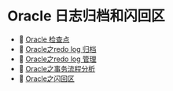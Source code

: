 # Oracle 日志归档和闪回区

* 📄 [Oracle 检查点](siyuan://blocks/20241012095903-ikqlh19)
* 📄 [Oracle之redo log 归档](siyuan://blocks/20240314095026-czk7wdz)
* 📄 [Oracle之redo log 管理](siyuan://blocks/20240314092307-3c0eicl)
* 📄 [Oracle之事务流程分析](siyuan://blocks/20241014110036-55rxu1v)
* 📄 [Oracle之闪回区](siyuan://blocks/20240314095055-cio122a)

　　‍
